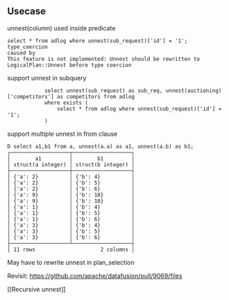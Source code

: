## Usecase

unnest(column) used inside predicate
```
select * from adlog where unnest(sub_request)['id'] = '1';
type_coercion
caused by
This feature is not implemented: Unnest should be rewritten to LogicalPlan::Unnest before type coercion
```

support unnest in subquery
```
            select unnest(sub_request) as sub_req, unnest(auctioning)['competitors'] as competitors from adlog 
            where exists (
                select * from adlog where unnest(sub_request)['id'] = '1';
            )
```

support multiple unnest in from clause
```
D select a1,b1 from a, unnest(a.a) as a1, unnest(a.b) as b1;
┌───────────────────┬───────────────────┐
│        a1         │        b1         │
│ struct(a integer) │ struct(b integer) │
├───────────────────┼───────────────────┤
│ {'a': 2}          │ {'b': 4}          │
│ {'a': 2}          │ {'b': 5}          │
│ {'a': 2}          │ {'b': 6}          │
│ {'a': 9}          │ {'b': 10}         │
│ {'a': 9}          │ {'b': 10}         │
│ {'a': 1}          │ {'b': 4}          │
│ {'a': 1}          │ {'b': 5}          │
│ {'a': 1}          │ {'b': 6}          │
│ {'a': 3}          │ {'b': 4}          │
│ {'a': 3}          │ {'b': 5}          │
│ {'a': 3}          │ {'b': 6}          │
├───────────────────┴───────────────────┤
│ 11 rows                     2 columns │

```
May have to rewrite unnest in plan_selection

Revisit: https://github.com/apache/datafusion/pull/9069/files



[[Recursive unnest]]